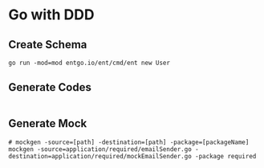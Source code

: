 # Go with DDD

## Create Schema
```shell
go run -mod=mod entgo.io/ent/cmd/ent new User
```

## Generate Codes
```shell
```

## Generate Mock

```shell
# mockgen -source=[path] -destination=[path] -package=[packageName]
mockgen -source=application/required/emailSender.go -destination=application/required/mockEmailSender.go -package required
```